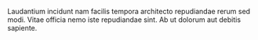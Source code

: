 Laudantium incidunt nam facilis tempora architecto repudiandae rerum sed modi. Vitae officia nemo iste repudiandae sint. Ab ut dolorum aut debitis sapiente.